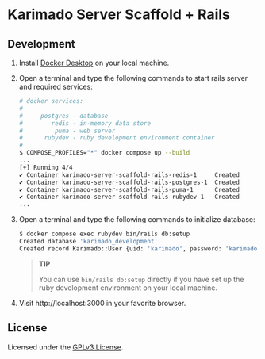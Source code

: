 # Karimado Server Scaffold + Rails

## Development

1. Install [Docker Desktop](https://docs.docker.com/get-docker/) on your local machine.

2. Open a terminal and type the following commands to start rails server and required services:

   ```sh
   # docker services:
   #
   #     postgres - database
   #        redis - in-memory data store
   #         puma - web server
   #      rubydev - ruby development environment container
   #
   $ COMPOSE_PROFILES="*" docker compose up --build
   ...
   [+] Running 4/4
   ✔ Container karimado-server-scaffold-rails-redis-1     Created                                                                                         0.0s
   ✔ Container karimado-server-scaffold-rails-postgres-1  Created                                                                                         0.0s
   ✔ Container karimado-server-scaffold-rails-puma-1      Created
   ✔ Container karimado-server-scaffold-rails-rubydev-1   Created                                                                                         0.0s
   ...
   ```

3. Open a terminal and type the following commands to initialize database:

   ```sh
   $ docker compose exec rubydev bin/rails db:setup
   Created database 'karimado_development'
   Created record Karimado::User {uid: 'karimado', password: 'karimado'}
   ```

   > **TIP**
   >
   > You can use `bin/rails db:setup` directly if you have set up the ruby
   > development environment on your local machine.

4. Visit http://localhost:3000 in your favorite browser.

## License

Licensed under the [GPLv3 License](./LICENSE).
